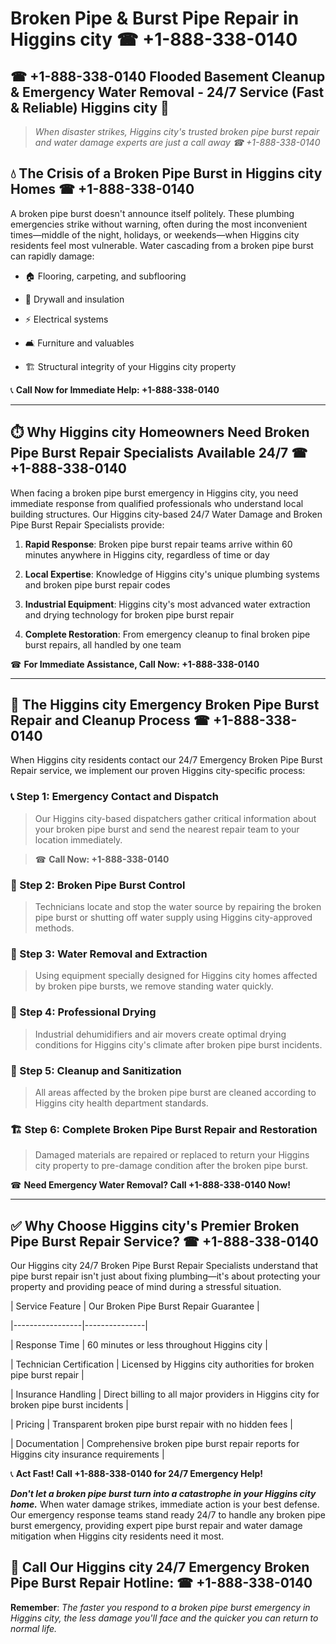 # Broken Pipe & Burst Pipe Repair in Higgins city ☎ +1-888-338-0140  
## ☎ +1-888-338-0140 Flooded Basement Cleanup & Emergency Water Removal - 24/7 Service (Fast & Reliable) Higgins city 🚨  

> *When disaster strikes, Higgins city's trusted broken pipe burst repair and water damage experts are just a call away ☎ +1-888-338-0140*  

## 💧 The Crisis of a Broken Pipe Burst in Higgins city Homes ☎ +1-888-338-0140  

A broken pipe burst doesn't announce itself politely. These plumbing emergencies strike without warning, often during the most inconvenient times—middle of the night, holidays, or weekends—when Higgins city residents feel most vulnerable. Water cascading from a broken pipe burst can rapidly damage:  

* 🏠 Flooring, carpeting, and subflooring  
* 🧱 Drywall and insulation  
* ⚡ Electrical systems  
* 🛋️ Furniture and valuables  
* 🏗️ Structural integrity of your Higgins city property  

📞 **Call Now for Immediate Help: +1-888-338-0140**  

---  

## ⏱️ Why Higgins city Homeowners Need Broken Pipe Burst Repair Specialists Available 24/7 ☎ +1-888-338-0140  

When facing a broken pipe burst emergency in Higgins city, you need immediate response from qualified professionals who understand local building structures. Our Higgins city-based 24/7 Water Damage and Broken Pipe Burst Repair Specialists provide:  

1. **Rapid Response**: Broken pipe burst repair teams arrive within 60 minutes anywhere in Higgins city, regardless of time or day  
2. **Local Expertise**: Knowledge of Higgins city's unique plumbing systems and broken pipe burst repair codes  
3. **Industrial Equipment**: Higgins city's most advanced water extraction and drying technology for broken pipe burst repair  
4. **Complete Restoration**: From emergency cleanup to final broken pipe burst repairs, all handled by one team  

☎ **For Immediate Assistance, Call Now: +1-888-338-0140**  

---  

## 🔧 The Higgins city Emergency Broken Pipe Burst Repair and Cleanup Process ☎ +1-888-338-0140  

When Higgins city residents contact our 24/7 Emergency Broken Pipe Burst Repair service, we implement our proven Higgins city-specific process:  

### 📞 Step 1: Emergency Contact and Dispatch  
> Our Higgins city-based dispatchers gather critical information about your broken pipe burst and send the nearest repair team to your location immediately.  
> ☎ **Call Now: +1-888-338-0140**  

### 🚿 Step 2: Broken Pipe Burst Control  
> Technicians locate and stop the water source by repairing the broken pipe burst or shutting off water supply using Higgins city-approved methods.  

### 🌊 Step 3: Water Removal and Extraction  
> Using equipment specially designed for Higgins city homes affected by broken pipe bursts, we remove standing water quickly.  

### 💨 Step 4: Professional Drying  
> Industrial dehumidifiers and air movers create optimal drying conditions for Higgins city's climate after broken pipe burst incidents.  

### 🧼 Step 5: Cleanup and Sanitization  
> All areas affected by the broken pipe burst are cleaned according to Higgins city health department standards.  

### 🏗️ Step 6: Complete Broken Pipe Burst Repair and Restoration  
> Damaged materials are repaired or replaced to return your Higgins city property to pre-damage condition after the broken pipe burst.  

☎ **Need Emergency Water Removal? Call +1-888-338-0140 Now!**  

---  

## ✅ Why Choose Higgins city's Premier Broken Pipe Burst Repair Service? ☎ +1-888-338-0140  

Our Higgins city 24/7 Broken Pipe Burst Repair Specialists understand that pipe burst repair isn't just about fixing plumbing—it's about protecting your property and providing peace of mind during a stressful situation.  

| Service Feature | Our Broken Pipe Burst Repair Guarantee |  
|-----------------|---------------|  
| Response Time | 60 minutes or less throughout Higgins city |  
| Technician Certification | Licensed by Higgins city authorities for broken pipe burst repair |  
| Insurance Handling | Direct billing to all major providers in Higgins city for broken pipe burst incidents |  
| Pricing | Transparent broken pipe burst repair with no hidden fees |  
| Documentation | Comprehensive broken pipe burst repair reports for Higgins city insurance requirements |  

📞 **Act Fast! Call +1-888-338-0140 for 24/7 Emergency Help!**  

***Don't let a broken pipe burst turn into a catastrophe in your Higgins city home.*** When water damage strikes, immediate action is your best defense. Our emergency response teams stand ready 24/7 to handle any broken pipe burst emergency, providing expert pipe burst repair and water damage mitigation when Higgins city residents need it most.  

## 📱 Call Our Higgins city 24/7 Emergency Broken Pipe Burst Repair Hotline: ☎ +1-888-338-0140  

**Remember**: *The faster you respond to a broken pipe burst emergency in Higgins city, the less damage you'll face and the quicker you can return to normal life.*